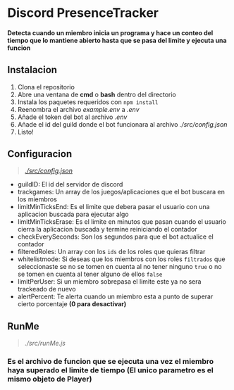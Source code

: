 # Discord PresenceTracker

#### Detecta cuando un miembro inicia un programa y hace un conteo del tiempo que lo mantiene abierto hasta que se pasa del limite y ejecuta una funcion

## Instalacion

1. Clona el repositorio
2. Abre una ventana de **cmd** o **bash** dentro del directorio
3. Instala los paquetes requeridos con `npm install`
4. Reenombra el archivo *example.env* a *.env*
5. Añade el token del bot al archivo *.env*
6. Añade el id del guild donde el bot funcionara al archivo *./src/config.json*
7. Listo!

## Configuracion

> [*./src/config.json*](https://github.com/TheNochtgamer/Discord-PresenceTracker/blob/main/config.json)

- guildID: El id del servidor de discord
- trackgames: Un array de los juegos/aplicaciones que el bot buscara en los miembros
- limitMinTicksEnd: Es el limite que debera pasar el usuario con una aplicacion buscada para ejecutar algo
- limitMinTicksErase: Es el limite en minutos que pasan cuando el usuario cierra la aplicacion buscada y termine reiniciando el contador
- checkEverySeconds: Son los segundos para que el bot actualice el contador
- filteredRoles: Un array con los `ids` de los roles que quieras filtrar
- whitelistmode: Si deseas que los miembros con los roles `filtrados` que seleccionaste se no se tomen en cuenta al no tener ninguno `true` o no se tomen en cuenta al tener alguno de ellos `false`
- limitPerUser: Si un miembro sobrepasa el limite este ya no sera trackeado de nuevo
- alertPercent: Te alerta cuando un miembro esta a punto de superar cierto porcentaje **(0 para desactivar)**

## RunMe

> *./src/runMe.js*

### Es el archivo de funcion que se ejecuta una vez el miembro haya superado el limite de tiempo (El unico parametro es el mismo objeto de Player)